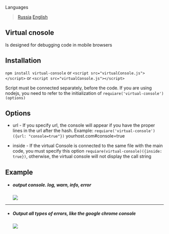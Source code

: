 Languages

> [Russia](/README.RU.md)
  [English](/README.md)

## Virtual cnosole
Is designed for debugging code in mobile browsers
## Installation
```npm install virtual-console``` or ```<script src="virtualConsole.js"></script>```
or
```<script src="virtualConsole.js"></script>```

Script must be connected separately, before the code. If you are using nodejs, you need to refer to the initialization of ```requiare('virtual-console')(options)```


## Options

* url - If you specify url, the console will appear if you have the proper lines in the url after the hash. Example: ```requiare('virtual-console')({url: "console=true"})``` yourhost.com#console=true

* inside - If the virtual Console is connected to the same file with the main code, you must specify this option ```requiare(virtual-console)({inside: true})```, otherwise, the virtual console will not display the call string


## Example
* ##### output console. log, warn, info, error

  ![](/screenshots/virtual-console-example.png)

---

* ##### Output all types of errors, like the google chrome console

  ![](/screenshots/virtual-console-show-errors.png)